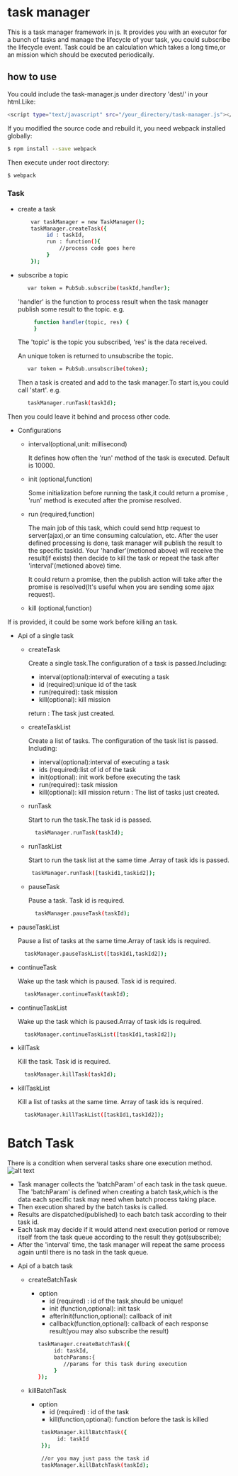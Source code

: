 # task manager
This is a task manager framework in js. It provides you with an executor for a bunch of tasks and manage the lifecycle of your task, you could subscribe the lifecycle event.
Task could be an calculation which takes a long time,or an mission which should be executed periodically.

## how to use
You could include the task-manager.js under directory 'dest/' in your html.Like:
 ```sh
 <script type="text/javascript" src="/your_directory/task-manager.js"></script>
```
If you modified the source code and rebuild it, you need webpack installed globally:

```sh
$ npm install --save webpack
```
Then execute under root directory:
```sh
$ webpack
```

### Task

* create a task
   ```sh
       var taskManager = new TaskManager();
       taskManager.createTask({
            id : taskId,
            run : function(){
                //process code goes here
            }
       });
   ```
* subscribe a topic 
   ```sh
      var token = PubSub.subscribe(taskId,handler);
   ```
   'handler' is the function to process result when the task manager publish some result to the topic.  e.g.
   ```sh
        function handler(topic, res) {
        }
   ```
   The 'topic' is the topic you subscribed, 'res' is the data received.
   
   An unique token is returned to unsubscribe the topic.
   ```sh
      var token = PubSub.unsubscribe(token);
   ```
   
   Then a task is created and add to the task manager.To start is,you could call 'start'. e.g.
   ```sh
      taskManager.runTask(taskId);
   ```
Then you could leave it behind and process other code.

* Configurations
  + interval(optional,unit: millisecond)
    
    It defines how often the 'run' method of the task is executed. Default is 10000.

  + init (optional,function)
     
     Some initialization before running the task,it could return a promise , 'run' method is executed after the promise resolved.

  + run (required,function)
  
    The main job of this task, which could send http request to server(ajax),or an time consuming calculation, etc. After the user defined processing is done, task manager will publish the result to the specific taskId. Your 'handler'(metioned above) will receive the result(if exists) then decide to kill the task or repeat the task after 'interval'(metioned above) time.

    It could return a promise, then the publish action will take after the promise is resolved(It's useful when you are sending some ajax request).
    
  + kill (optional,function)

If is provided, it could be some work before killing an task.

* Api of a single task
  + createTask
  
    Create a single task.The configuration of a task is passed.Including:
      * interval(optional):interval of executing a task
      * id (required):unique id of the task
      * run(required): task mission
      * kill(optional): kill mission
     
    return : The task just created.

  + createTaskList
    
    Create a list of tasks. The configuration of the task list is passed. Including:
      * interval(optional):interval of executing a task
      * ids (required):list of id of the task
      * init(optional): init work before executing the task 
      * run(required): task mission
      * kill(optional): kill mission
    return : The list of tasks just created.
  + runTask 
   
    Start to run the task.The task id is passed.
    ```sh
      taskManager.runTask(taskId);
    ```
  +  runTaskList 
  
     Start to run the task list at the same time .Array of  task ids is passed.
     ```sh
      taskManager.runTask([taskid1,taskid2]);
     ```
  + pauseTask
    
     Pause a task. Task id is required.
     ```sh
       taskManager.pauseTask(taskId);
     ```
    
 + pauseTaskList
    
    Pause a list of tasks at the same time.Array of task ids is required.
    ```sh
      taskManager.pauseTaskList([taskId1,taskId2]);
    ```   
    
  + continueTask
    
     Wake up the task which is paused. Task id is required.
     ```sh
       taskManager.continueTask(taskId);
     ```
    
  + continueTaskList
    
    Wake up the task which is paused.Array of task ids is required.
    ```sh
      taskManager.continueTaskList([taskId1,taskId2]);
    ```   
  + killTask
    
     Kill the task. Task id is required.
     ```sh
       taskManager.killTask(taskId);
     ```
    
  + killTaskList
    
    Kill a list of tasks at the same time. Array of task ids is required.
    ```sh
      taskManager.killTaskList([taskId1,taskId2]);
    ```

# Batch Task
  There is a condition when serveral tasks share one execution method.
  ![alt text](doc/batch_task.png)

  + Task manager collects the 'batchParam' of each task in the task queue. The 'batchParam' is defined when creating a batch task,which is the data each specific task may need when batch process taking place.
  + Then execution shared by the batch tasks is called.
  + Results are dispatched(published) to each batch task according to their task id.
  + Each task may decide if it would attend next execution period or remove itself from the task queue according to the result they got(subscribe);
  + After the 'interval' time, the task manager will repeat the same process again until there is no task in the task queue.


* Api of a batch task
  + createBatchTask
     * option
         * id (required) : id of the task,should be unique!
         * init (function,optional):  init task
         * afterInit(function,optional): callback of init
         * callback(function,optional): callback of each response result(you may also subscribe the result)

     ```sh
        taskManager.createBatchTask({
             id: taskId,
             batchParams:{
                //params for this task during execution
             }
        });
     ```
  + killBatchTask
     * option
         * id (required) : id of the task
         * kill(function,optional): function before the task is killed

     ```sh
         taskManager.killBatchTask({
              id: taskId
         });

         //or you may just pass the task id
         taskManager.killBatchTask(taskId);
     ```
